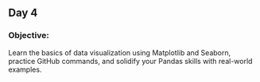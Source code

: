 ## Day 4
### Objective:
Learn the basics of data visualization using Matplotlib and Seaborn,
practice GitHub commands,
and solidify your Pandas skills with real-world examples.
